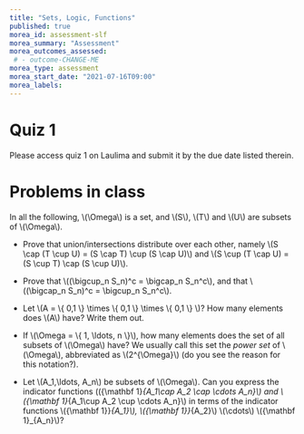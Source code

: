 ```yaml
---
title: "Sets, Logic, Functions"
published: true
morea_id: assessment-slf
morea_summary: "Assessment"
morea_outcomes_assessed:
 # - outcome-CHANGE-ME
morea_type: assessment
morea_start_date: "2021-07-16T09:00"
morea_labels:
---
```

# Quiz 1

Please access quiz 1 on Laulima and submit it by the due date listed therein.

# Problems in class

In all the following, 
\\(\Omega\\) is a set, and \\(S\\), \\(T\\) and \\(U\\) are subsets of \\(\Omega\\).

* Prove that union/intersections distribute over each other, namely
\\(S \cap (T \cup U) = (S \cap T) \cup (S \cap U)\\) and 
\\(S \cup (T \cap U) = (S \cup T) \cap (S \cup U)\\).

* Prove that \\((\bigcup_n S_n)^c = \bigcap_n S_n^c\\), and that \\((\bigcap_n S_n)^c = \bigcup_n S_n^c\\).

* Let \\(A = \\{ 0,1 \\} \times \\{ 0,1 \\} \times \\{ 0,1 \\} \\)? How many elements does \\(A\\) have? Write them out.

* If \\(\Omega = \\{ 1, \ldots,  n \\}\\), how many elements does the set of all subsets of \\(\Omega\\) have? We usually call this set the *power set* of \\(\Omega\\), abbreviated as \\(2^{\Omega}\\) (do you see the reason for this notation?). 

* Let \\(A_1,\ldots, A_n\\) be subsets of \\(\Omega\\). Can you express
the indicator functions \(({\mathbf 1}_{A_1\cap A_2 \cap \cdots A_n}\\) and
\\({\mathbf 1}_{A_1\cup A_2 \cup \cdots A_n}\\) in terms of the indicator
functions \\({\mathbf 1}}_{A_1}\\), \\({\mathbf 1}}_{A_2}\\) \\(\cdots\\) \\({\mathbf 1}_{A_n}\\)?
